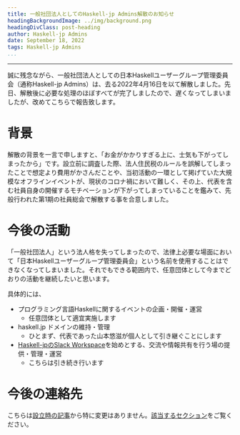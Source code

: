 ```yaml
---
title: 一般社団法人としてのHaskell-jp Admins解散のお知らせ
headingBackgroundImage: ../img/background.png
headingDivClass: post-heading
author: Haskell-jp Admins
date: September 18, 2022
tags: Haskell-jp Admins
...
```

---

誠に残念ながら、一般社団法人としての日本Haskellユーザーグループ管理委員会（通称Haskell-jp Admins）は、去る2022年4月16日を以て解散しました。先日、解散後に必要な処理のほぼすべてが完了しましたので、遅くなってしまいましたが、改めてこちらで報告致します。

# 背景

解散の背景を一言で申しますと、「お金がかかりすぎる上に、士気も下がってしまったから」です。設立前に調査した際、法人住民税のルールを誤解してしまったことで想定より費用がかさんだことや、当初活動の一環として掲げていた大規模なオフラインイベントが、現状のコロナ禍において難しく、その上、代表を含む社員自身の開催するモチベーションが下がってしまっていることを鑑みて、先般行われた第1期の社員総会で解散する事を合意しました。

# 今後の活動

「一般社団法人」という法人格を失ってしまったので、法律上必要な場面において「日本Haskellユーザーグループ管理委員会」という名前を使用することはできなくなってしまいました。それでもできる範囲内で、任意団体として今までどおりの活動を継続したいと思います。

具体的には、

- プログラミング言語Haskellに関するイベントの企画・開催・運営
    - 任意団体として適宜実施します
- haskell.jp ドメインの維持・管理
    - ひとまず、代表であった山本悠滋が個人として引き継ぐことにします
- [Haskell-jpのSlack Workspace](https://haskell.jp/signin-slack.html)を始めとする、交流や情報共有を行う場の提供・管理・運営
    - こちらは引き続き行います

# 今後の連絡先

こちらは[設立時の記事](./about_admins.html)から特に変更はありません。[該当するセクション](./about_admins.html#今後の活動と連絡先)をご覧ください。
